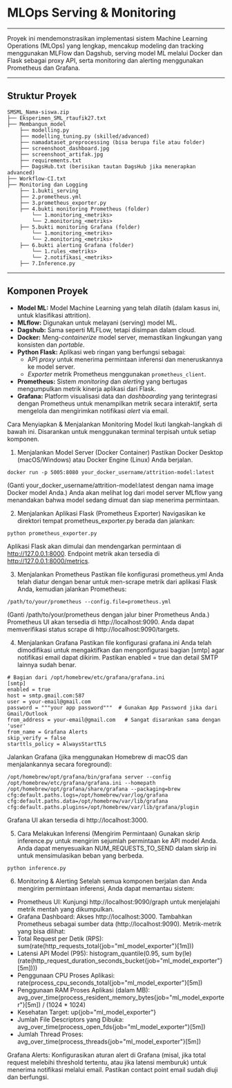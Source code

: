 # MLOps Serving & Monitoring

---
Proyek ini mendemonstrasikan implementasi sistem Machine Learning Operations (MLOps) yang lengkap, mencakup modeling dan tracking menggunakan MLFlow dan Dagshub, serving model ML melalui Docker dan Flask sebagai proxy API, serta monitoring dan alerting menggunakan Prometheus dan Grafana.

---
## Struktur Proyek

```
SMSML_Nama-siswa.zip
├── Eksperimen_SML_rtaufik27.txt
├── Membangun_model
    ├── modelling.py
    ├── modelling_tuning.py (skilled/advanced)
    ├── namadataset_preprocessing (bisa berupa file atau folder)
    ├── screenshoot_dashboard.jpg
    ├── screenshoot_artifak.jpg
    ├── requirements.txt
    ├── DagsHub.txt (berisikan tautan DagsHub jika menerapkan advanced)
├── Workflow-CI.txt
├── Monitoring dan Logging
    ├── 1.bukti_serving
    ├── 2.prometheus.yml
    ├── 3.prometheus_exporter.py
    ├── 4.bukti monitoring Prometheus (folder)
        └── 1.monitoring_<metriks>
        └── 2.monitoring_<metriks>
    ├── 5.bukti monitoring Grafana (folder)
        └── 1.monitoring_<metriks>
        └── 2.monitoring_<metriks>
    ├── 6.bukti alerting Grafana (folder)
        └── 1.rules_<metriks>
        └── 2.notifikasi_<metriks>
    ├── 7.Inference.py
```
---
## Komponen Proyek

* **Model ML:** Model Machine Learning yang telah dilatih (dalam kasus ini, untuk klasifikasi attrition).
* **MLflow:** Digunakan untuk melayani (serving) model ML.
* **Dagshub:** Sama seperti MLFLow, tetapi disimpan dalam cloud.
* **Docker:** Meng-*containerize* model server, memastikan lingkungan yang konsisten dan *portable*.
* **Python Flask:** Aplikasi web ringan yang berfungsi sebagai:
    * API *proxy* untuk menerima permintaan inferensi dan meneruskannya ke model server.
    * *Exporter* metrik Prometheus menggunakan `prometheus_client`.
* **Prometheus:** Sistem *monitoring* dan *alerting* yang bertugas mengumpulkan metrik kinerja aplikasi dari Flask.
* **Grafana:** Platform visualisasi data dan *dashboarding* yang terintegrasi dengan Prometheus untuk menampilkan metrik secara interaktif, serta mengelola dan mengirimkan notifikasi *alert* via email.

Cara Menyiapkan & Menjalankan Monitoring Model
Ikuti langkah-langkah di bawah ini. Disarankan untuk menggunakan terminal terpisah untuk setiap komponen.

1. Menjalankan Model Server (Docker Container)
Pastikan Docker Desktop (macOS/Windows) atau Docker Engine (Linux) Anda berjalan.
```
docker run -p 5005:8080 your_docker_username/attrition-model:latest
```
(Ganti your_docker_username/attrition-model:latest dengan nama image Docker model Anda.)
Anda akan melihat log dari model server MLflow yang menandakan bahwa model sedang dimuat dan siap menerima permintaan.

2. Menjalankan Aplikasi Flask (Prometheus Exporter)
Navigasikan ke direktori tempat prometheus_exporter.py berada dan jalankan:
```
python prometheus_exporter.py
```
Aplikasi Flask akan dimulai dan mendengarkan permintaan di http://127.0.0.1:8000. Endpoint metrik akan tersedia di http://127.0.0.1:8000/metrics.

3. Menjalankan Prometheus
Pastikan file konfigurasi prometheus.yml Anda telah diatur dengan benar untuk men-scrape metrik dari aplikasi Flask Anda, kemudian jalankan Prometheus:
```
/path/to/your/prometheus --config.file=prometheus.yml
```
(Ganti /path/to/your/prometheus dengan jalur biner Prometheus Anda.)
Prometheus UI akan tersedia di http://localhost:9090. Anda dapat memverifikasi status scrape di http://localhost:9090/targets.

4. Menjalankan Grafana
Pastikan file konfigurasi grafana.ini Anda telah dimodifikasi untuk mengaktifkan dan mengonfigurasi bagian [smtp] agar notifikasi email dapat dikirim. Pastikan enabled = true dan detail SMTP lainnya sudah benar.
```
# Bagian dari /opt/homebrew/etc/grafana/grafana.ini
[smtp]
enabled = true
host = smtp.gmail.com:587
user = your-email@gmail.com
password = """your app password"""  # Gunakan App Password jika dari Gmail/Outlook
from_address = your-email@gmail.com   # Sangat disarankan sama dengan 'user'
from_name = Grafana Alerts
skip_verify = false
starttls_policy = AlwaysStartTLS
```
Jalankan Grafana (jika menggunakan Homebrew di macOS dan menjalankannya secara foreground):
```
/opt/homebrew/opt/grafana/bin/grafana server --config /opt/homebrew/etc/grafana/grafana.ini --homepath /opt/homebrew/opt/grafana/share/grafana --packaging=brew cfg:default.paths.logs=/opt/homebrew/var/log/grafana cfg:default.paths.data=/opt/homebrew/var/lib/grafana cfg:default.paths.plugins=/opt/homebrew/var/lib/grafana/plugin
```
Grafana UI akan tersedia di http://localhost:3000.

5. Cara Melakukan Inferensi (Mengirim Permintaan)
Gunakan skrip inference.py untuk mengirim sejumlah permintaan ke API model Anda. Anda dapat menyesuaikan NUM_REQUESTS_TO_SEND dalam skrip ini untuk mensimulasikan beban yang berbeda.
```
python inference.py
```

6. Monitoring & Alerting
Setelah semua komponen berjalan dan Anda mengirim permintaan inferensi, Anda dapat memantau sistem:
- Prometheus UI: Kunjungi http://localhost:9090/graph untuk menjelajahi metrik mentah yang dikumpulkan.
- Grafana Dashboard: Akses http://localhost:3000. Tambahkan Prometheus sebagai sumber data (http://localhost:9090). 
Metrik-metrik yang bisa dilihat:
- Total Request per Detik (RPS): sum(rate(http_requests_total{job="ml_model_exporter"}[1m]))
- Latensi API Model (P95): histogram_quantile(0.95, sum by(le) (rate(http_request_duration_seconds_bucket{job="ml_model_exporter"}[5m])))
- Penggunaan CPU Proses Aplikasi: rate(process_cpu_seconds_total{job="ml_model_exporter"}[5m])
- Penggunaan RAM Proses Aplikasi (dalam MB): avg_over_time(process_resident_memory_bytes{job="ml_model_exporter"}[5m]) / (1024 * 1024)
- Kesehatan Target: up{job="ml_model_exporter"}
- Jumlah File Descriptors yang Dibuka: avg_over_time(process_open_fds{job="ml_model_exporter"}[5m])
- Jumlah Thread Proses: avg_over_time(process_threads{job="ml_model_exporter"}[5m])

Grafana Alerts: Konfigurasikan aturan alert di Grafana (misal, jika total request melebihi threshold tertentu, atau jika latensi memburuk) untuk menerima notifikasi melalui email. Pastikan contact point email sudah diuji dan berfungsi.